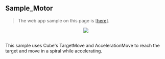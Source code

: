 ## Sample_Motor

>  The web app sample on this page is [[here](https://morikatron.github.io/t4u/sample/motor/)].

<div align="center">
<img src="/docs/res/samples/motor.gif">
</div>

<br>

This sample uses Cube's TargetMove and AccelerationMove to reach the target and move in a spiral while accelerating.

